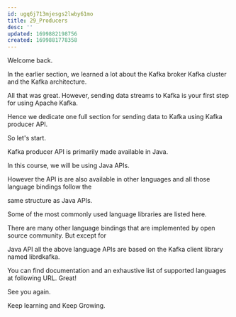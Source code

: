 ```yaml
---
id: ugq6j713mjesgs2lwby61mo
title: 29_Producers
desc: ''
updated: 1699882198756
created: 1699881778358
---
```

Welcome back.

In the earlier section, we learned a lot about the Kafka broker Kafka cluster and the Kafka architecture.

All that was great. However, sending data streams to Kafka is your first step for using Apache Kafka.

Hence we dedicate one full section for sending data to Kafka using Kafka producer API.

So let's start.

Kafka producer API is primarily made available in Java.

In this course, we will be using Java APIs.

However the API is are also available in other languages and all those language bindings follow the

same structure as Java APIs.

Some of the most commonly used language libraries are listed here.

There are many other language bindings that are implemented by open source community. But except for

Java API all the above language APIs are based on the Kafka client library named librdkafka.

You can find documentation and an exhaustive list of supported languages at following URL. Great!

See you again.

Keep learning and Keep Growing.